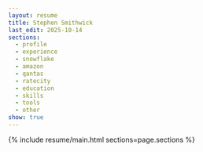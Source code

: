 ```yaml
---
layout: resume
title: Stephen Smithwick
last_edit: 2025-10-14
sections:
  - profile
  - experience
  - snowflake
  - amazon
  - qantas
  - ratecity
  - education
  - skills
  - tools
  - other
show: true
---
```


{% include resume/main.html sections=page.sections %}

